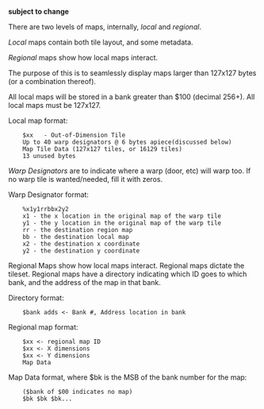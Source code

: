 **subject to change**

There are two levels of maps, internally, *local* and *regional*.

*Local* maps contain both tile layout, and some metadata.

*Regional* maps show how local maps interact.

The purpose of this is to seamlessly display maps larger than 127x127 bytes (or a combination thereof).

All local maps will be stored in a bank greater than $100 (decimal 256+). All local maps must be 127x127.

Local map format:
```
    $xx   - Out-of-Dimension Tile
    Up to 40 warp designators @ 6 bytes apiece(discussed below)
    Map Tile Data (127x127 tiles, or 16129 tiles)
    13 unused bytes
```

*Warp Designators* are to indicate where a warp (door, etc) will warp too. If no warp tile is wanted/needed, fill it with zeros.

Warp Designator format:
```
    %x1y1rrbbx2y2
    x1 - the x location in the original map of the warp tile
    y1 - the y location in the original map of the warp tile
    rr - the destination region map
    bb - the destination local map
    x2 - the destination x coordinate
    y2 - the destination y coordinate
```

Regional Maps show how local maps interact. Regional maps dictate the tileset. Regional maps have a directory indicating which ID goes to which bank, and the address of the map in that bank.

Directory format:
```
    $bank adds <- Bank #, Address location in bank
```

Regional map format:
```
    $xx <- regional map ID
    $xx <- X dimensions
    $xx <- Y dimensions
    Map Data
```

Map Data format, where $bk is the MSB of the bank number for the map:
```
    ($bank of $00 indicates no map)
    $bk $bk $bk...
```
